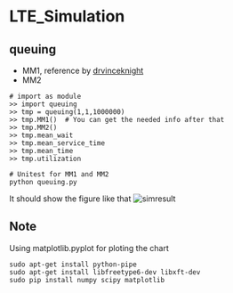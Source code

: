 # LTE_Simulation

## queuing

* MM1, reference by [drvinceknight](https://github.com/drvinceknight/Simulating_Queues)
* MM2

```
# import as module
>> import queuing
>> tmp = queuing(1,1,1000000)
>> tmp.MM1()  # You can get the needed info after that
>> tmp.MM2()
>> tmp.mean_wait
>> tmp.mean_service_time
>> tmp.mean_time
>> tmp.utilization
```
```
# Unitest for MM1 and MM2
python queuing.py
```
It should show the figure like that
![simresult](https://cloud.githubusercontent.com/assets/4820492/11652655/e074d3b0-9dd3-11e5-9a22-5b4e16de57a8.png)

## Note

Using matplotlib.pyplot for ploting the chart

```
sudo apt-get install python-pipe
sudo apt-get install libfreetype6-dev libxft-dev
sudo pip install numpy scipy matplotlib
```
